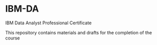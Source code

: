 # IBM-DA
IBM Data Analyst Professional Certificate

This repository contains materials and drafts for the completion of the course
